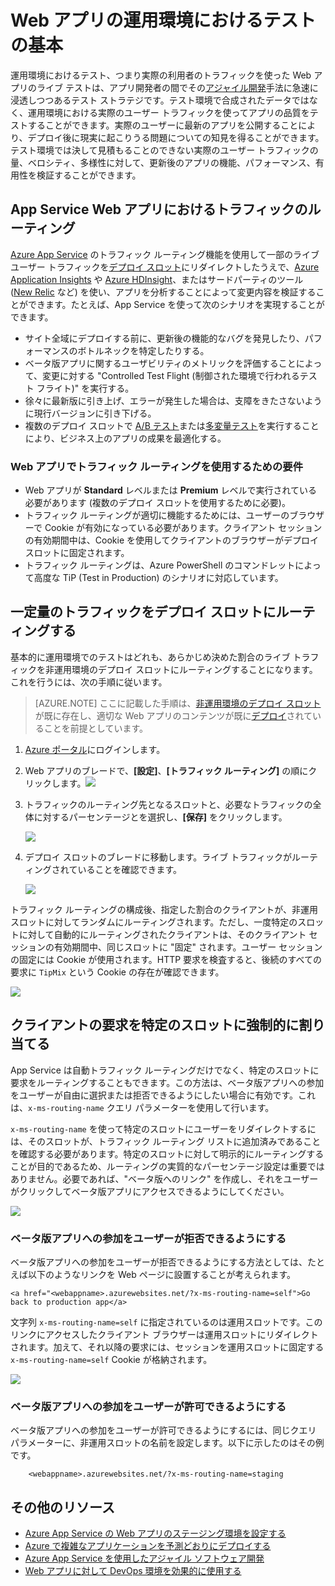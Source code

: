 <properties
	pageTitle="Web アプリの運用環境におけるテストの基本"
	description="Azure App Service Web Apps を運用環境でテストする Test in Production (TiP) 機能について説明します。"
	services="app-service\web"
	documentationCenter=""
	authors="cephalin"
	manager="wpickett"
	editor=""/>

<tags
	ms.service="app-service-web"
	ms.workload="web"
	ms.tgt_pltfrm="na"
	ms.devlang="na"
	ms.topic="article"
	ms.date="01/13/2016"
	ms.author="cephalin"/>

# Web アプリの運用環境におけるテストの基本

運用環境におけるテスト、つまり実際の利用者のトラフィックを使った Web アプリのライブ テストは、アプリ開発者の間でその[アジャイル開発](https://en.wikipedia.org/wiki/Agile_software_development)手法に急速に浸透しつつあるテスト ストラテジです。テスト環境で合成されたデータではなく、運用環境における実際のユーザー トラフィックを使ってアプリの品質をテストすることができます。実際のユーザーに最新のアプリを公開することにより、デプロイ後に現実に起こりうる問題についての知見を得ることができます。テスト環境では決して見積もることのできない実際のユーザー トラフィックの量、ベロシティ、多様性に対して、更新後のアプリの機能、パフォーマンス、有用性を検証することができます。

## App Service Web アプリにおけるトラフィックのルーティング

[Azure App Service](http://go.microsoft.com/fwlink/?LinkId=529714) のトラフィック ルーティング機能を使用して一部のライブ ユーザー トラフィックを[デプロイ スロット](web-sites-staged-publishing.md)にリダイレクトしたうえで、[Azure Application Insights](/services/application-insights/) や [Azure HDInsight](/services/hdinsight/)、またはサードパーティのツール ([New Relic](/marketplace/partners/newrelic/newrelic/) など) を使い、アプリを分析することによって変更内容を検証することができます。たとえば、App Service を使って次のシナリオを実現することができます。

- サイト全域にデプロイする前に、更新後の機能的なバグを発見したり、パフォーマンスのボトルネックを特定したりする。
- ベータ版アプリに関するユーザビリティのメトリックを評価することによって、変更に対する "Controlled Test Flight (制御された環境で行われるテスト フライト)" を実行する。
- 徐々に最新版に引き上げ、エラーが発生した場合は、支障をきたさないように現行バージョンに引き下げる。
- 複数のデプロイ スロットで [A/B テスト](https://en.wikipedia.org/wiki/A/B_testing)または[多変量テスト](https://en.wikipedia.org/wiki/Multivariate_testing_in_marketing)を実行することにより、ビジネス上のアプリの成果を最適化する。

### Web アプリでトラフィック ルーティングを使用するための要件

- Web アプリが **Standard** レベルまたは **Premium** レベルで実行されている必要があります (複数のデプロイ スロットを使用するために必要)。
- トラフィック ルーティングが適切に機能するためには、ユーザーのブラウザーで Cookie が有効になっている必要があります。クライアント セッションの有効期間中は、Cookie を使用してクライアントのブラウザーがデプロイ スロットに固定されます。
- トラフィック ルーティングは、Azure PowerShell のコマンドレットによって高度な TiP (Test in Production) のシナリオに対応しています。

## 一定量のトラフィックをデプロイ スロットにルーティングする

基本的に運用環境でのテストはどれも、あらかじめ決めた割合のライブ トラフィックを非運用環境のデプロイ スロットにルーティングすることになります。これを行うには、次の手順に従います。

>[AZURE.NOTE] ここに記載した手順は、[非運用環境のデプロイ スロット](web-sites-staged-publishing.md)が既に存在し、適切な Web アプリのコンテンツが既に[デプロイ](web-sites-deploy.md)されていることを前提としています。

1. [Azure ポータル](https://portal.azure.com/)にログインします。
2. Web アプリのブレードで、**[設定]**、**[トラフィック ルーティング]** の順にクリックします。![](./media/app-service-web-test-in-production/01-traffic-routing.png)
3. トラフィックのルーティング先となるスロットと、必要なトラフィックの全体に対するパーセンテージとを選択し、**[保存]** をクリックします。

	![](./media/app-service-web-test-in-production/02-select-slot.png)

4. デプロイ スロットのブレードに移動します。ライブ トラフィックがルーティングされていることを確認できます。

	![](./media/app-service-web-test-in-production/03-traffic-routed.png)

トラフィック ルーティングの構成後、指定した割合のクライアントが、非運用スロットに対してランダムにルーティングされます。ただし、一度特定のスロットに対して自動的にルーティングされたクライアントは、そのクライアント セッションの有効期間中、同じスロットに "固定" されます。ユーザー セッションの固定には Cookie が使用されます。HTTP 要求を検査すると、後続のすべての要求に `TipMix` という Cookie の存在が確認できます。

![](./media/app-service-web-test-in-production/04-tip-cookie.png)

## クライアントの要求を特定のスロットに強制的に割り当てる

App Service は自動トラフィック ルーティングだけでなく、特定のスロットに要求をルーティングすることもできます。この方法は、ベータ版アプリへの参加をユーザーが自由に選択または拒否できるようにしたい場合に有効です。これは、`x-ms-routing-name` クエリ パラメーターを使用して行います。

`x-ms-routing-name` を使って特定のスロットにユーザーをリダイレクトするには、そのスロットが、トラフィック ルーティング リストに追加済みであることを確認する必要があります。特定のスロットに対して明示的にルーティングすることが目的であるため、ルーティングの実質的なパーセンテージ設定は重要ではありません。必要であれば、"ベータ版へのリンク" を作成し、それをユーザーがクリックしてベータ版アプリにアクセスできるようにしてください。

![](./media/app-service-web-test-in-production/06-enable-x-ms-routing-name.png)

### ベータ版アプリへの参加をユーザーが拒否できるようにする

ベータ版アプリへの参加をユーザーが拒否できるようにする方法としては、たとえば以下のようなリンクを Web ページに設置することが考えられます。

    <a href="<webappname>.azurewebsites.net/?x-ms-routing-name=self">Go back to production app</a>

文字列 `x-ms-routing-name=self` に指定されているのは運用スロットです。このリンクにアクセスしたクライアント ブラウザーは運用スロットにリダイレクトされます。加えて、それ以降の要求には、セッションを運用スロットに固定する `x-ms-routing-name=self` Cookie が格納されます。

![](./media/app-service-web-test-in-production/05-access-production-slot.png)

### ベータ版アプリへの参加をユーザーが許可できるようにする

ベータ版アプリへの参加をユーザーが許可できるようにするには、同じクエリ パラメーターに、非運用スロットの名前を設定します。以下に示したのはその例です。

		<webappname>.azurewebsites.net/?x-ms-routing-name=staging

## その他のリソース ##

-   [Azure App Service の Web アプリのステージング環境を設定する](web-sites-staged-publishing.md)
-	[Azure で複雑なアプリケーションを予測どおりにデプロイする](app-service-deploy-complex-application-predictably.md)
-   [Azure App Service を使用したアジャイル ソフトウェア開発](app-service-agile-software-development.md)
-	[Web アプリに対して DevOps 環境を効果的に使用する](app-service-web-staged-publishing-realworld-scenarios.md)

<!---HONumber=AcomDC_0803_2016-->